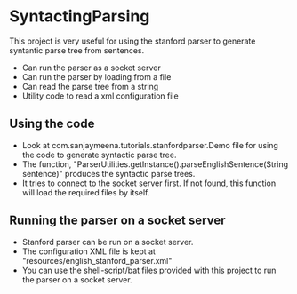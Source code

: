 SyntactingParsing 
======================

This project is very useful for using the stanford parser to generate syntantic parse tree from sentences.  

- Can run the  parser as a socket server
- Can run the  parser by loading from a file
- Can read the parse tree from a string 
- Utility code to read a xml configuration file

Using the code
-----------------

- Look at com.sanjaymeena.tutorials.stanfordparser.Demo file for using the code to generate syntactic parse tree. 
- The function, "ParserUtilities.getInstance().parseEnglishSentence(String sentence)"  produces the syntactic parse trees. 
- It tries to connect to the socket server first. If not found, this function will load the required files by itself. 


Running the parser on a socket server
---------------------------------------------------
- Stanford parser can be run on a socket server. 
- The configuration XML file is kept at "resources/english_stanford_parser.xml"
- You can use the shell-script/bat files provided with this project to run the  parser on a socket server. 

